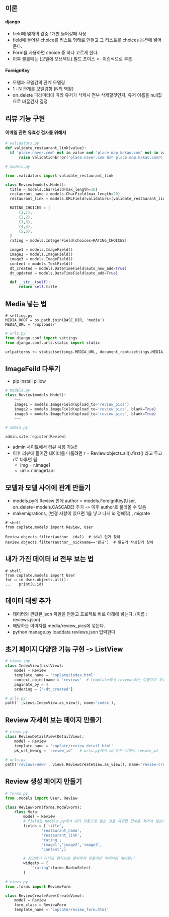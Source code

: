 ## 이론
#### django
* field에 몇개의 값중 1개만 들어갈때 사용
* field에 들어갈 choice를 리스트 형태로 만들고 그 리스트를 choices 옵션에 넣어준다.
* Form을 사용하면 choice 중 하나 고르게 한다.
* 이후 불를때는 (모델에 오브젝트).필드.초이스  <- 이런식으로 부름

#### ForeignKey
* 모델과 모델간의 관계 모델링
* 1 : N 관계를 모델링함 (N의 역활)
* on_delete 파라미터에 따라 유저가 삭제시 전부 삭제할것인지, 유저 이름을 null값으로 바꿀건지 결정


## 리뷰 기능 구현
#### 이메일 관련 유효성 검사를 위해서
```python
# validators.py 
def validate_restaurant_link(value):
  if 'place.naver.com' not in value and 'place.map.kakao.com' not in value:
      raise ValidationError('place.naver.com 또는 place.map.kakao.com이 들어가야 합니다.')
```

```python
# models.py

from .validators import validate_restaurant_link

class Review(models.Model):
  title = models.CharField(max_length=30)
  restaurant_name = models.CharField(max_length=20)
  restaurant_link = models.URLField(validators=[validate_restaurant_link])

  RATING_CHOICES = [
      (1,1),
      (2,2),
      (3,3),
      (4,4),
      (5,5),
  ]
  rating = models.IntegerField(choices=RATING_CHOICES)

  image1 = models.ImageField()
  image2 = models.ImageField()
  image3 = models.ImageField()
  content = models.TextField()
  dt_created = models.DateTimeField(auto_now_add=True)
  dt_updated = models.DateTimeField(auto_add=True)

  def __str__(self):
      return self.title
```

## Media 넣는 법
```
# setting.py
MEDIA_ROOT = os.path.join(BASE_DIR, 'media')
MEDIA_URL = '/uploads/'
```
```python
# urls.py
from django.conf import settings
from django.conf.urls.static import static

urlpatterns += static(settings.MEDIA_URL, document_root=settings.MEDIA_URL)
```

## ImageFeild 다루기
* pip install pillow
```python
# models.py
class Review(models.Model):
    ~~~
    image1 = models.ImageField(upload_to='review_pics')
    image2 = models.ImageField(upload_to='review_pics', blank=True)
    image3 = models.ImageField(upload_to='review_pics', blank=True)
    ~~~
```
```python
# admin.py

admin.site.register(Review)
```
* admin 사이트에서 리뷰 사용 가능!!
* 이후 리뷰에 들어간 데이터를 다룰려면 r = Review.objects.all().first() 라고 두고 r로 다루면 됨
    * img = r.image1
    * url = r.image1.url


## 모델과 모델 사이에 관계 만들기
* models.py에 Review 안에 author = models.ForeignKey(User, on_delete=models.CASCADE) 추가 -> 이후 author로 불러올 수 있음
* makemigrations, (변경 사항이 있으면 1을 넣고 나서 id 정해줘) , migrate
```
# shell
from coplate.models import Review, User

Review.objects.filter(author__id=1)  # id=1 인거 찾아
Review.objects.filter(author__nickname=='환규')  # 환규가 작성한거 찾아
```



## 내가 가진 데이터 id 전부 보는 법
```
# shell
from coplate.models import User
for u in User.objects.all():
...   print(u.id)
```


## 데이터 대량 추가
* 데이터와 관련된 json 파일을 만들고 프로젝트 바로 아래에 넣는다. (이름 : reviews.json)
* 해당하는 이미지를 media/review_pics에 넣는다.
* python manage.py loaddata reviews.json 입력한다


## 초기 페이지 다양한 기능 구현 -> ListView
```python
# views.spy
class IndexView(ListView):
    model = Review
    template_name = 'coplate/index.html'
    context_objectname = 'reviews'  # template에서 reivews라는 이름으로 부름
    paginate_by = 4
    ordering = ['-dt_created']

# urls.py
path('',views.IndexView.as_view(), name='index'),

```

## Review 자세히 보는 페이지 만들기
```python
# views.py
class ReviewDetailView(DetailView):
    model = Review
    template_name = 'coplate/review_detail.html'
    pk_url_kwarg = 'review_id'   # urls.py에서 id 받는 이름이 review_id
    
# urls.py    
path('reviews/new/', views.ReviewCreateView.as_view(), name='review-create')    
```

## Review 생성 페이지 만들기
```python
# forms.py
from .models import User, Review

class ReviewForm(forms.ModelForm):
    class Meta:
        model = Review
        # field는 models.py에서 내가 자동으로 받는 것을 제외한 전부를 적어서 넣는다.
        fields = ['title', 
                'restaurant_name',
                'restaurant_link',
                'rating',
                'image1','image2','image3',
                'content',]

        # 장고에서 라디오 형식으로 클릭하게 만들려면 아래처럼 해야됨!!
        widgets = {
            "rating":forms.RadioSelect
        }
        
# views.py
from .forms import ReviewForm

class ReviewCreateView(CreateView):
    model = Review
    form_class = ReviewForm
    template_name = 'coplate/review_form.html'
```
